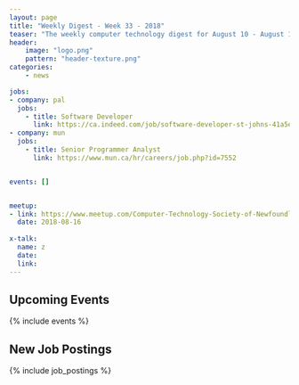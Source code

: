 ```yaml
---
layout: page
title: "Weekly Digest - Week 33 - 2018"
teaser: "The weekly computer technology digest for August 10 - August 16, 2018"
header:
    image: "logo.png"
    pattern: "header-texture.png"
categories:
    - news

jobs:
- company: pal
  jobs:
    - title: Software Developer
      link: https://ca.indeed.com/job/software-developer-st-johns-41a5e3bf4816e61a
- company: mun
  jobs:
    - title: Senior Programmer Analyst
      link: https://www.mun.ca/hr/careers/job.php?id=7552


events: []


meetup:
- link: https://www.meetup.com/Computer-Technology-Society-of-Newfoundland-and-Labrador/events/rpdzmpyxlbfc/
  date: 2018-08-16
  
x-talk:
  name: z
  date: 
  link: 
---
```


## Upcoming Events
{% include events %}

## New Job Postings
{% include job_postings %}
